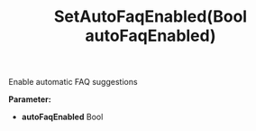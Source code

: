 ﻿---
uid: crmscript_ref_NSChatWidgetSettings_SetAutoFaqEnabled
title: SetAutoFaqEnabled(Bool autoFaqEnabled)
intellisense: NSChatWidgetSettings.SetAutoFaqEnabled
keywords: NSChatWidgetSettings, GetAutoFaqEnabled
so.topic: reference
---

Enable automatic FAQ suggestions

**Parameter:** 
 - **autoFaqEnabled** Bool

